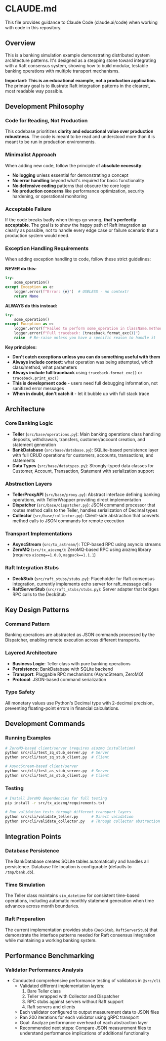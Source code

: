 # CLAUDE.md

This file provides guidance to Claude Code (claude.ai/code) when working with code in this repository.

## Overview

This is a banking simulation example demonstrating distributed system architecture patterns. It's designed as a stepping stone toward integrating with a Raft consensus system, showing how to build modular, testable banking operations with multiple transport mechanisms.

**Important: This is an educational example, not a production application.** The primary goal is to illustrate Raft integration patterns in the clearest, most readable way possible.

## Development Philosophy

### Code for Reading, Not Production
This codebase prioritizes **clarity and educational value over production robustness**. The code is meant to be read and understood more than it is meant to be run in production environments.

### Minimalist Approach
When adding new code, follow the principle of **absolute necessity**:
- **No logging** unless essential for demonstrating a concept
- **No error handling** beyond what's required for basic functionality  
- **No defensive coding** patterns that obscure the core logic
- **No production concerns** like performance optimization, security hardening, or operational monitoring

### Acceptable Failure
If the code breaks badly when things go wrong, **that's perfectly acceptable**. The goal is to show the happy path of Raft integration as clearly as possible, not to handle every edge case or failure scenario that a production system would need.

### Exception Handling Requirements
When adding exception handling to code, follow these strict guidelines:

**NEVER do this:**
```python
try:
    some_operation()
except Exception as e:
    logger.error(f"Error: {e}")  # USELESS - no context!
    return None
```

**ALWAYS do this instead:**
```python
try:
    some_operation()
except Exception as e:
    logger.error(f"Failed to perform some_operation in ClassName.method_name: {e}")
    logger.error(f"Full traceback: {traceback.format_exc()}")
    raise  # Re-raise unless you have a specific reason to handle it
```

**Key principles:**
- **Don't catch exceptions unless you can do something useful with them**
- **Always include context**: what operation was being attempted, which class/method, what parameters
- **Always include full traceback** using `traceback.format_exc()` or `traceback.print_exc()`
- **This is development code** - users need full debugging information, not sanitized error messages
- **When in doubt, don't catch it** - let it bubble up with full stack trace

## Architecture

### Core Banking Logic
- **Teller** (`src/base/operations.py`): Main banking operations class handling deposits, withdrawals, transfers, customer/account creation, and statement generation
- **BankDatabase** (`src/base/database.py`): SQLite-based persistence layer with full CRUD operations for customers, accounts, transactions, and statements
- **Data Types** (`src/base/datatypes.py`): Strongly-typed data classes for Customer, Account, Transaction, Statement with serialization support

### Abstraction Layers
- **TellerProxyAPI** (`src/base/proxy.py`): Abstract interface defining banking operations, with TellerWrapper providing direct implementation
- **Dispatcher** (`src/base/dispatcher.py`): JSON command processor that routes method calls to the Teller, handles serialization of Decimal types
- **Collector** (`src/base/collector.py`): Client-side abstraction that converts method calls to JSON commands for remote execution

### Transport Implementations
- **AsyncStream** (`src/tx_astream/`): TCP-based RPC using asyncio streams
- **ZeroMQ** (`src/tx_aiozmq/`): ZeroMQ-based RPC using aiozmq library (requires `aiozmq==1.0.0`, `msgpack==1.1.1`)

### Raft Integration Stubs
- **DeckStub** (`src/raft_stubs/stubs.py`): Placeholder for Raft consensus integration, currently implements echo server for raft_message calls
- **RaftServerStub** (`src/raft_stubs/stubs.py`): Server adapter that bridges RPC calls to the DeckStub

## Key Design Patterns

### Command Pattern
Banking operations are abstracted as JSON commands processed by the Dispatcher, enabling remote execution across different transports.

### Layered Architecture
- **Business Logic**: Teller class with pure banking operations
- **Persistence**: BankDatabase with SQLite backend
- **Transport**: Pluggable RPC mechanisms (AsyncStream, ZeroMQ)
- **Protocol**: JSON-based command serialization

### Type Safety
All monetary values use Python's Decimal type with 2-decimal precision, preventing floating-point errors in financial calculations.

## Development Commands

### Running Examples
```bash
# ZeroMQ-based client/server (requires aiozmq installation)
python src/cli/test_zq_stub_server.py  # Server
python src/cli/test_zq_stub_client.py  # Client

# AsyncStream-based client/server  
python src/cli/test_as_stub_server.py  # Server
python src/cli/test_as_stub_client.py  # Client
```

### Testing
```bash
# Install ZeroMQ dependencies for full testing
pip install -r src/tx_aiozmq/requirements.txt

# Run validation tests through different transport layers
python src/cli/validate_teller.py      # Direct validation
python src/cli/validate_collector.py   # Through collector abstraction
```

## Integration Points

### Database Persistence
The BankDatabase creates SQLite tables automatically and handles all persistence. Database file location is configurable (defaults to `/tmp/bank.db`).

### Time Simulation
The Teller class maintains `sim_datetime` for consistent time-based operations, including automatic monthly statement generation when time advances across month boundaries.

### Raft Preparation
The current implementation provides stubs (`DeckStub`, `RaftServerStub`) that demonstrate the interface patterns needed for Raft consensus integration while maintaining a working banking system.

## Performance Benchmarking

### Validator Performance Analysis
- Conducted comprehensive performance testing of validators in `@src/cli`
  - Validated different implementation layers: 
    1. Bare Teller class
    2. Teller wrapped with Collector and Dispatcher
    3. RPC stubs against servers without Raft support
    4. Raft servers and clients
  - Each validator configured to output measurement data to JSON files
  - Ran 200 iterations for each validator using gRPC transport
  - Goal: Analyze performance overhead of each abstraction layer
  - Recommended next steps: Compare JSON measurement files to understand performance implications of additional functionality